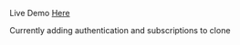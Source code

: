 Live Demo <a target='_blank' href='https://hulu-clone-next-js.vercel.app/'>Here</a>

Currently adding authentication and subscriptions to clone
